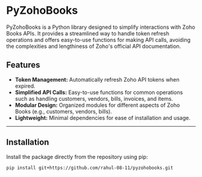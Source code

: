 # PyZohoBooks

PyZohoBooks is a Python library designed to simplify interactions with Zoho Books APIs. It provides a streamlined way to handle token refresh operations and offers easy-to-use functions for making API calls, avoiding the complexities and lengthiness of Zoho's official API documentation.

## Features

- **Token Management:** Automatically refresh Zoho API tokens when expired.
- **Simplified API Calls:** Easy-to-use functions for common operations such as handling customers, vendors, bills, invoices, and items.
- **Modular Design:** Organized modules for different aspects of Zoho Books (e.g., customers, vendors, bills).
- **Lightweight:** Minimal dependencies for ease of installation and usage.

---
## Installation

Install the package directly from the repository using pip:

```bash
pip install git+https://github.com/rahul-08-11/pyzohobooks.git
```